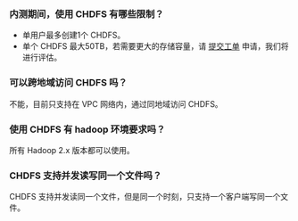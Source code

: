 ### 内测期间，使用 CHDFS 有哪些限制？
- 单用户最多创建1个 CHDFS。
- 单个 CHDFS 最大50TB，若需要更大的存储容量，请 [提交工单](https://console.cloud.tencent.com/workorder/category) 申请，我们将进行评估。

### 可以跨地域访问 CHDFS 吗？
不能，目前只支持在 VPC 网络内，通过同地域访问 CHDFS。

### 使用 CHDFS 有 hadoop 环境要求吗？
所有 Hadoop 2.x 版本都可以使用。

### CHDFS 支持并发读写同一个文件吗？
CHDFS 支持并发读同一个文件，但是同一个时刻，只支持一个客户端写同一个文件。
